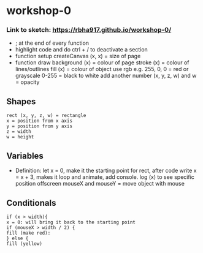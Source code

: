 # workshop-0

### Link to sketch: https://rbha917.github.io/workshop-0/

- ; at the end of every function
- highlight code and do ctrl + / to deactivate a section
- function setup
	createCanvas (x, x) = size of page
- function draw
	background (x) = colour of page
	stroke (x) = colour of lines/outlines
	fill (x) = colour of object
		use rgb e.g. 255, 0, 0 = red
		or grayscale 0-255 = black to white
 	add another number (x, y, z, w) and w = opacity
## Shapes
	rect (x, y, z, w) = rectangle
	x = position from x axis
	y = position from y axis
	z = width
	w = height

## Variables
-	Definition: let x = 0, make it the starting point for rect, after code write x = x + 3, makes it loop and animate, add console. log (x) to see specific position offscreen
	mouseX and mouseY = move object with mouse

## Conditionals
	if (x > width){
	x = 0: will bring it back to the starting point
	if (mouseX > width / 2) {
	fill (make red):
	} else {
	fill (yellow)
